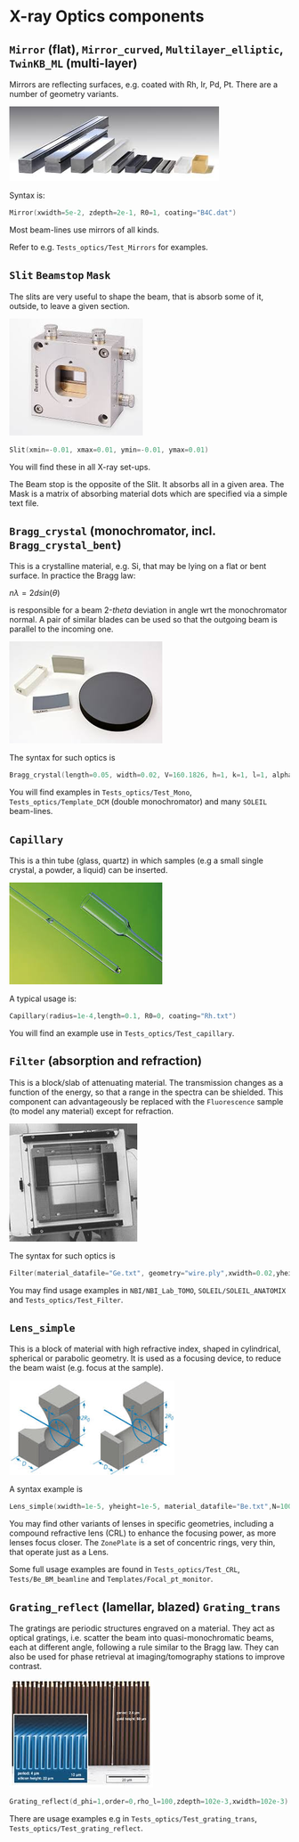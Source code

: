 # X-ray Optics components


## `Mirror` (flat), `Mirror_curved`, `Multilayer_elliptic`, `TwinKB_ML` (multi-layer)

Mirrors are reflecting surfaces, e.g. coated with Rh, Ir, Pd, Pt. There are a number of geometry variants.

![Mirror](pics/Mirror.jpeg)

Syntax is:
```c
Mirror(xwidth=5e-2, zdepth=2e-1, R0=1, coating="B4C.dat")
```

Most beam-lines use mirrors of all kinds.

Refer to e.g. `Tests_optics/Test_Mirrors` for examples.

## `Slit` `Beamstop` `Mask`

The slits are very useful to shape the beam, that is absorb some of it, outside, to leave a given section.

![Slit](pics/Slit.jpeg)

```c
Slit(xmin=-0.01, xmax=0.01, ymin=-0.01, ymax=0.01)
```

You will find these in all X-ray set-ups.

The Beam stop is the opposite of the Slit. It absorbs all in a given area. The Mask is a matrix of absorbing material dots which are specified via a simple text file.

## `Bragg_crystal` (monochromator, incl. `Bragg_crystal_bent`)

This is a crystalline material, e.g. Si, that may be lying on a flat or bent surface. 
In practice the Bragg law: 

$n \lambda = 2 d sin (\theta)$

is responsible for a beam 2-$theta$ deviation in angle wrt the monochromator normal.
A pair of similar blades can be used so that the outgoing beam is parallel to the incoming one.

![Monok](pics/Monok.jpeg)

The syntax for such optics is
```c
Bragg_crystal(length=0.05, width=0.02, V=160.1826, h=1, k=1, l=1, alpha=0)
```

You will find examples in `Tests_optics/Test_Mono`, `Tests_optics/Template_DCM` (double monochromator) and many `SOLEIL` beam-lines.

## `Capillary`

This is a thin tube (glass, quartz) in which samples (e.g a small single crystal, a powder, a liquid) can be inserted.

![Capillary](pics/Capillary.jpeg)

A typical usage is:
```c
Capillary(radius=1e-4,length=0.1, R0=0, coating="Rh.txt")
```

You will find an example use in `Tests_optics/Test_capillary`.

## `Filter` (absorption and refraction)

This is a block/slab of attenuating material. 
The transmission changes as a function of the energy, so that a range in the spectra can be shielded.
This component can advantageously be replaced with the `Fluorescence` sample (to model any material) except for refraction. 

![Filter](pics/Filter.jpeg)

The syntax for such optics is
```c
Filter(material_datafile="Ge.txt", geometry="wire.ply",xwidth=0.02,yheight=0,zdepth=0)
```

You may find usage examples in `NBI/NBI_Lab_TOMO`, `SOLEIL/SOLEIL_ANATOMIX` and `Tests_optics/Test_Filter`.

## `Lens_simple`

This is a block of material with high refractive index, shaped in cylindrical, spherical or parabolic geometry. It is used as a focusing device, to reduce the beam waist (e.g. focus at the sample).

![Lens](pics/Lens.jpeg)

A syntax example is
```c
Lens_simple(xwidth=1e-5, yheight=1e-5, material_datafile="Be.txt",N=100,r=0.3e-3)
```

You may find other variants of lenses in specific geometries, including a compound refractive lens (CRL) to enhance the focusing power, as more lenses focus closer. The `ZonePlate` is a set of concentric rings, very thin, that operate just as a Lens.

Some full usage examples are found in `Tests_optics/Test_CRL`, `Tests/Be_BM_beamline` and `Templates/Focal_pt_monitor`.


## `Grating_reflect` (lamellar, blazed) `Grating_trans`

The gratings are periodic structures engraved on a material. They act as optical gratings, i.e. scatter the beam into quasi-monochromatic beams, each at different angle, following a rule similar to the Bragg law. They can also be used for phase retrieval at imaging/tomography stations to improve contrast.

![Gratings](pics/Gratings.jpeg)

```c
Grating_reflect(d_phi=1,order=0,rho_l=100,zdepth=102e-3,xwidth=102e-3) 
```

There are usage examples e.g in `Tests_optics/Test_grating_trans`, ` Tests_optics/Test_grating_reflect`.